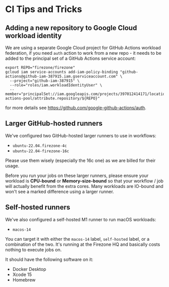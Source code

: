 # CI Tips and Tricks

## Adding a new repository to Google Cloud workload identity

We are using a separate Google Cloud project for GitHub Actions workload
federation, if you need `auth` action to work from a new repo - it needs to be
added to the principal set of a GitHub Actions service account:

```
export REPO="firezone/firezone"
gcloud iam service-accounts add-iam-policy-binding "github-actions@github-iam-387915.iam.gserviceaccount.com" \
  --project="github-iam-387915" \
  --role="roles/iam.workloadIdentityUser" \
  --member="principalSet://iam.googleapis.com/projects/397012414171/locations/global/workloadIdentityPools/github-actions-pool/attribute.repository/${REPO}"
```

for more details see https://github.com/google-github-actions/auth.

## Larger GitHub-hosted runners

We've configured two GitHub-hosted larger runners to use in workflows:

- `ubuntu-22.04.firezone-4c`
- `ubuntu-22.04-firezone-16c`

Please use them wisely (especially the 16c one) as we are billed for their
usage.

Before you run your jobs on these larger runners, please ensure your workload is
**CPU-bound** or **Memory-size-bound** so that your workflow / job will actually
benefit from the extra cores. Many workloads are IO-bound and won't see a marked
difference using a larger runner.

## Self-hosted runners

We've also configured a self-hosted M1 runner to run macOS workloads:

- `macos-14`

You can target it with either the `macos-14` label, `self-hosted` label, or a
combination of the two. It's running at the Firezone HQ and basically costs
nothing to execute jobs on.

It should have the following software on it:

- Docker Desktop
- Xcode 15
- Homebrew

<!-- TODO: Add instructions when Dogfood is working
You may log into the self-hosted runner remotely via Apple Remote Desktop
if you need to make any changes to its configuration. To do so, make
sure your Firezone client is connected to the Dogfood account, then:
1. Open Screen Sharing.app
2. Connect to macos-14.firezone.dev
3. Log in with the "macOS M1 Firezone Builder GitHub Actions self-hosted Runner" credentials in Firezone Engineering 1Password
-->
